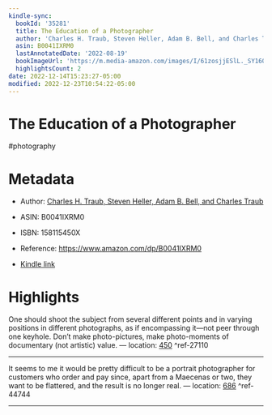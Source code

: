```yaml
---
kindle-sync:
  bookId: '35281'
  title: The Education of a Photographer
  author: 'Charles H. Traub, Steven Heller, Adam B. Bell, and Charles Traub'
  asin: B0041IXRM0
  lastAnnotatedDate: '2022-08-19'
  bookImageUrl: 'https://m.media-amazon.com/images/I/61zosjjESlL._SY160.jpg'
  highlightsCount: 2
date: 2022-12-14T15:23:27-05:00
modified: 2022-12-23T10:54:22-05:00
---
```

# The Education of a Photographer

#photography 

# Metadata

* Author: [Charles H. Traub, Steven Heller, Adam B. Bell, and Charles Traub](https://www.amazon.com/Charles-Traub/e/B001H6QVJA/ref=dp_byline_cont_ebooks_4)

* ASIN: B0041IXRM0

* ISBN: 158115450X

* Reference: <https://www.amazon.com/dp/B0041IXRM0>

* [Kindle link](kindle://book?action=open&asin=B0041IXRM0)

# Highlights

One should shoot the subject from several different points and in varying positions in different photographs, as if encompassing it—not peer through one keyhole. Don’t make photo-pictures, make photo-moments of documentary (not artistic) value. — location: [450](kindle://book?action=open&asin=B0041IXRM0&location=450) ^ref-27110

---

It seems to me it would be pretty difficult to be a portrait photographer for customers who order and pay since, apart from a Maecenas or two, they want to be flattered, and the result is no longer real. — location: [686](kindle://book?action=open&asin=B0041IXRM0&location=686) ^ref-44744

---
